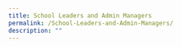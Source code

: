 ```yaml
---
title: School Leaders and Admin Managers
permalink: /School-Leaders-and-Admin-Managers/
description: ""
---
```

